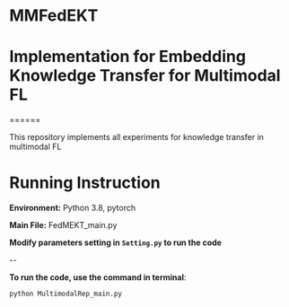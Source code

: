 # MMFedEKT
# Implementation for Embedding Knowledge Transfer for Multimodal FL

======

This repository implements all experiments for knowledge transfer in multimodal FL


Running Instruction
=====

**Environment:** Python 3.8, pytorch



**Main File:** FedMEKT_main.py



**Modify parameters setting in `Setting.py` to run the code**



--

**To run the code, use the command in terminal**:
```
python MultimodalRep_main.py
```










